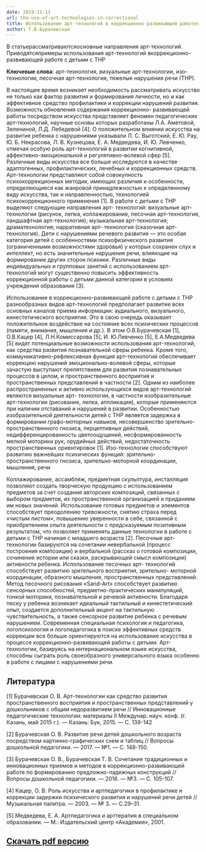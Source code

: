 ```yaml
---
date: 2019-11-11
url: the-use-of-art-technologies-in-correctional
title: Использование арт-технологий в коррекционно-развивающей работес детьми с тяжелыми нарушениями речи
author: Т.В.Бурачевская
---
```


В статьерассматриваютсяосновные направления арт-технологий. Приводятсяпримеры использования арт-технологий вкоррекционно-развивающей работе с детьми с ТНР

**Ключевые слова**: арт-технология, визуальные арт-технологии, изо- технологии, песочная арт-технология, тяжелые нарушения речи (ТНР).

В настоящее время возникает необходимость рассматривать искусство не только как фактор развития и формирования личности, но и как эффективное средство профилактики и коррекции нарушений развития. Возможность обновления содержания коррекционно- развивающей работы посредством искусства представляет феномен педагогических арт-технологий, научные основы которых разработаны Л.А. Аметовой, Зелениной, Л.Д. Лебедевой [4]. О положительном влиянии искусства на развитие ребенка с нарушениями указывали Л. С. Выготский, Е. Ю. Рау, Ю. Б. Некрасова, Л. В. Кузнецова, Е. А. Медведева, И. Ю. Левченко, отмечая особую роль арт-технологий в развитии когнитивной, аффективно-эмоциональной и регулятивно-волевой сфер [5]. Различные виды искусства все больше исследуются в качестве адаптогенных, профилактических, лечебных и коррекционных средств. Арт-технологии представляют собой совокупность психокоррекционных методик, имеющих различия и особенности, определяющиеся как жанровой принадлежностью к определенному виду искусства, так и направленностью, технологией психокоррекционного применения [1]. В работе с детьми с ТНР выделяют следующие направления арт- технологий: визуальные арт-технологии (рисунок, лепка, коллажирование, песочная арт-технология, ландшафтная арт-технология); музыкальная арт-технология; драматехнология; нарративная арт- технология (сказочная арт-технология). Дети с нарушениями речевого развития — это особая категория детей с особенностями психофизического развития (ограниченными возможностями здоровья) у которых сохранен слух и интеллект, но есть значительные нарушения речи, влияющие на формирование других сторон психики. Различные виды индивидуальных и групповых занятий с использованием арт-технологий могут существенно повысить эффективность коррекционной работы с детьми данной категории в условиях учреждения образования [3].

Использование в коррекционно-развивающей работе с детьми с ТНР разнообразных видов арт-технологий предполагает развитие всех основных каналов приема информации: аудиального, визуального, кинестетического восприятия. Это в свою очередь оказывает положительное воздействие на состояние всех психических процессов (памяти, внимания, мышления и др.). В этом О.В.Бурачевская [1], О.В.Кацер [4], Л.Н.Комиссарова [5], И. Ю.Левченко [5], Е.А.Медведева [5] видят потенциальные возможности использования арт-технологий, как средства развития познавательной сферы ребенка. Кроме того, коммуникативно-рефлексивная функция арт-технологий обеспечивает коррекцию нарушений эмоционально-волевой сферы, которые зачастую выступают препятствием для развития познавательных процессов в целом, и пространственного восприятия и пространственных представлений в частности [2]. Одним из наиболее распространенных и активно использующихся видов арт-технологий являются визуальные арт- технологии, в частности изобразительные арт-технологии (рисование, лепка, аппликация), которые применяются при наличии отставаний и нарушений в развитии. Особенностью изобразительной деятельности детей с ТНР является задержка в формировании графо-моторных навыков, несовершенство зрительно-пространственного гнозиса, перцептивных действий, недифференцированность цветоощущений, несформированность мелкой моторики рук, орудийных действий, недостаточность пространственных ориентировок [1]. Изо-технологии способствуют развитию важнейших психических функций: зрительно-пространственного гнозиса, зрительно-моторной координации, мышления, речи

Коллажирование, ассамбляж, предметная скульптура, инсталляция позволяют создать творческую продукцию с использованием предметов за счет создания авторских композиций, связанных с выбором предметов, их пространственной организацией и приданием им новых значений. Использование готовых предметов и элементов способствует преодолению тревожности, снятию страха перед «чистым листом», повышению уверенности в себе, связанной с приобретением опыта деятельности с предсказуемым позитивным результатом, что позволяет применять данные технологии в работе с детьми с ТНР начиная с младшего возраста [2].
Песочные арт-технологии базируются на сочетании невербальной (процесс построения композиции) и вербальной (рассказ о готовой композиции, сочинение истории или сказки, раскрывающей смысл композиции) активности ребенка. Использование песочных арт- технологий способствует развитию зрительного восприятия, зрительно- моторной координации, образного мышления, пространственных представлений. Метод песочного рисования «Sand-Art» способствует развитию сенсорных способностей, предметно-практических манипуляций, тонкой моторики, познавательной и речевой активности. Благодаря песку у ребенка возникает идеальный тактильный и кинестетический опыт, создается дополнительный акцент на тактильную чувствительность, а также сенсорное развитие ребенка с речевым нарушением. Современная специальная психология и педагогика, логопсихология и логопедагогика в поиске эффективных средств коррекции все больше ориентируются на использование искусства в процессе коррекционно-развивающей работы с детьми. Арт-технологии, базируясь на интернациональном языке искусства, способны сыграть роль своеобразного универсального языка особенно в работе с лицами с нарушениями речи.

## Литература

[1] Бурачевская О. В. Арт-технологии как средство развития
пространственного восприятия и пространственных представлений у
дошкольников с общим недоразвитием речи // Инновационные
педагогические технологии: материалы II Междунар. науч. конф. (г.
Казань, май 2015 г.). — Казань: Бук, 2015. — С. 139-142

[2] Бурачевская О. В. Развитие речи детей дошкольного возраста
посредством картинно-графических схем и таблиц // Вопросы
дошкольной педагогики. — 2017. — №1. — С. 148-150.

[3] Бурачевская О. В., Бурачевская Т. В. Сочетание традиционных и
инновационных приемов и методов в коррекционно-развивающей
работе по формированию предложно-падежных конструкций //
Вопросы дошкольной педагогики. — 2016. — №3. — С. 105-107.

[4] Кацер, О. В. Роль искусства и артпедагогики в профилактике и
коррекции задержки психического развития и нарушений речи детей
// Музыкальная палитра. — 2003. — № 3. — С.29–31.

[5] Медведева, Е. А. Артпедагогика и арттерапия в специальном
образовании. — М.: Издательский центр «Академия», 2001.


## [Скачать pdf версию](the-use-of-art-technologies-in-correctional.pdf)